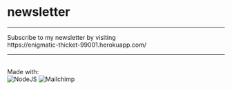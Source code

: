 # newsletter
<hr>
Subscribe to my newsletter by visiting <br>https://enigmatic-thicket-99001.herokuapp.com/<br>
<hr>
<br>Made with: 
<br>
<img alt="NodeJS" src="https://img.shields.io/badge/node.js-%2343853D.svg?style=for-the-badge&logo=node-dot-js&logoColor=white"/>
<img alt="Mailchimp" src="https://img.shields.io/badge/Mailchimp%20API-yellow?style=for-the-badge&logo=node-dot-js\&logoColor=white" />
